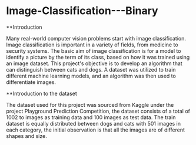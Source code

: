 # Image-Classification---Binary

**Introduction

Many real-world computer vision problems start with image classification. Image classification is important in a variety of fields, from medicine to security systems. The basic aim of image classification is for a model to identify a picture by the term of its class, based on how it was trained using an image dataset.
This project's objective is to develop an algorithm that can distinguish between cats and dogs. A dataset was utilized to train different machine learning models, and an algorithm was then used to differentiate images.


**Introduction to the dataset

The dataset used for this project was sourced from Kaggle under the project Playground Prediction Competition, the dataset consists of a total of 1002 to images as training data and 100 images as test data.
The train dataset is equally distributed between dogs and cats with 501 images in each category, the initial observation is that all the images are of different shapes and size.
